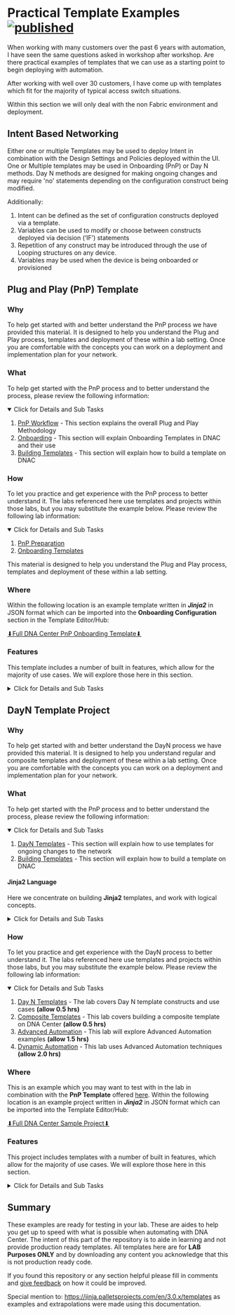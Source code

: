 # Practical Template Examples [![published](https://static.production.devnetcloud.com/codeexchange/assets/images/devnet-published.svg)](https://developer.cisco.com/codeexchange/github/repo/kebaldwi/DNAC-TEMPLATES)
When working with many customers over the past 6 years with automation, I have seen the same questions asked in workshop after workshop. Are there practical examples of templates that we can use as a starting point to begin deploying with automation.

After working with well over 30 customers, I have come up with templates which fit for the majority of typical access switch situations. 

Within this section we will only deal with the non Fabric environment and deployment.

## Intent Based Networking
Either one or multiple Templates may be used to deploy Intent in combination with the Design Settings and Policies deployed within the UI. One or Multiple templates may be used in Onboarding (PnP) or Day N methods. Day N methods are designed for making ongoing changes and may require 'no' statements depending on the configuration construct being modified. 

Additionally:
1.	Intent can be defined as the set of configuration constructs deployed via a template.
2.	Variables can be used to modify or choose between constructs deployed via decision (‘IF’) statements
3.	Repetition of any construct may be introduced through the use of Looping structures on any device.
4.	Variables may be used when the device is being onboarded or provisioned

## Plug and Play (PnP) Template
### Why
To help get started with and better understand the PnP process we have provided this material. It is designed to help you understand the Plug and Play process, templates and deployment of these within a lab setting. Once you are comfortable with the concepts you can work on a deployment and implementation plan for your network.

### What
To help get started with the PnP process and to better understand the process, please review the following information:

<details open>
<summary> Click for Details and Sub Tasks</summary>

1. [PnP Workflow](./PnP-Workflow.md) - This section explains the overall Plug and Play Methodology
2. [Onboarding](./Onboarding.md) - This section will explain Onboarding Templates in DNAC and their use
3. [Building Templates](./Templates.md#building-templates) - This section will explain how to build a template on DNAC

</details>

### How
To let you practice and get experience with the PnP process to better understand it. The labs referenced here use templates and projects within those labs, but you may substitute the example below. Please review the following lab information:

<details open>
<summary> Click for Details and Sub Tasks</summary>

1. [PnP Preparation](./LABS/LAB1-PNP-PREP/README.md)
2. [Onboarding Templates](./LABS/LAB2-Onboarding-Template/README.md)

This material is designed to help you understand the Plug and Play process, templates and deployment of these within a lab setting.

</details>

### Where 
Within the following location is an example template written in ***Jinja2*** in JSON format which can be imported into the **Onboarding Configuration** section in the Template Editor/Hub:

[⬇︎Full DNA Center PnP Onboarding Template⬇︎](https://minhaskamal.github.io/DownGit/#/home?url=https://github.com/kebaldwi/DNAC-TEMPLATES/blob/master/ONBOARDING/DNAC-SAMPLE-TEMPLATES-01302023-PnP-template.json)

### Features
This template includes a number of built in features, which allow for the majority of use cases. We will explore those here in this section.

<details closed>
<summary> Click for Details and Sub Tasks</summary>

![](./images/DNAC-SAMPLE-TEMPLATE-PnP-Form)
examples

</details>

## DayN Template Project
### Why
To help get started with and better understand the DayN process we have provided this material. It is designed to help you understand regular and composite templates and deployment of these within a lab setting. Once you are comfortable with the concepts you can work on a deployment and implementation plan for your network.

### What
To help get started with the PnP process and to better understand the process, please review the following information:

<details open>
<summary> Click for Details and Sub Tasks</summary>

1. [DayN Templates](./DayN.md#day-n-templates-and-flows) - This section will explain how to use templates for ongoing changes to the network
2. [Building Templates](./Templates.md#building-templates) - This section will explain how to build a template on DNAC

</details>

#### Jinja2 Language
Here we concentrate on building **Jinja2** templates, and work with logical concepts.

<details closed>
<summary> Click for Details and Sub Tasks</summary>

##### Jinja2 Templating
1. [Jinja2 Variables](./Variables.md#jinja2-variables) - This section explains Variables in depth and how and where to use them
2. [Jinja2 Scripting](./Jinja2.md#jinja2-scripting) - This section will dive into Velocity Scripting constructs and use cases
3. [Advanced Jinja2 Scripting](./AdvancedJinja2.md#advanced-jinja2) - This section will dive into Advanced Velocity examples

##### Advanced Use Cases
Here we concentrate on advanced uses of templating, and work system variables.

1. [Embedded Event Manager](./EEM.md#EEM) - This section will dive into EEM Scripting and various use cases 
2. [System Variables](https://github.com/kebaldwi/DNAC-TEMPLATES/blob/master/SystemVariables.md#dna-center-system-variables) - This section explains DNA Centers System Variables

##### Fault-Finding
1. [Troubleshooting](./TroubleShoot.md#Troubleshooting) - This section will dive into Troubleshooting in general terms 

</details>

### How
To let you practice and get experience with the DayN process to better understand it. The labs referenced here use templates and projects within those labs, but you may substitute the example below. Please review the following lab information:

<details open>
<summary> Click for Details and Sub Tasks</summary>

1. [Day N Templates](https://github.com/kebaldwi/DNAC-TEMPLATES/blob/master/LABS/LAB3-DayN-Template/) - The lab covers Day N template constructs and use cases **(allow 0.5 hrs)**
2. [Composite Templates](https://github.com/kebaldwi/DNAC-TEMPLATES/blob/master/LABS/LAB4-Composite-Template/) - This lab covers building a composite template on DNA Center **(allow 0.5 hrs)**
3. [Advanced Automation](https://github.com/kebaldwi/DNAC-TEMPLATES/tree/master/LABS/LAB7-Advanced-Automation/) - This lab will explore Advanced Automation examples **(allow 1.5 hrs)**
4. [Dynamic Automation](https://github.com/kebaldwi/DNAC-TEMPLATES/tree/master/LABS/LAB8-Dynamic-Automation/) - This lab uses Advanced Automation techniques **(allow 2.0 hrs)**

</details>

### Where
This is an example which you may want to test with in the lab in combination with the **PnP Template** offered [here](./ExamplesAndConcepts.md#plug-and-play-pnp-template). Within the following location is an example project written in ***Jinja2*** in JSON format which can be imported into the Template Editor/Hub:

[⬇︎Full DNA Center Sample Project⬇︎](https://minhaskamal.github.io/DownGit/#/home?url=https://github.com/kebaldwi/DNAC-TEMPLATES/blob/master/DAYN/DNAC-SAMPLE-TEMPLATES-01302023-project.json)

### Features
This project includes templates with a number of built in features, which allow for the majority of use cases. We will explore those here in this section.

<details closed>
<summary> Click for Details and Sub Tasks</summary>

examples

</details>

## Summary
These examples are ready for testing in your lab. These are aides to help you get up to speed with what is possible when automating with DNA Center. The intent of this part of the repository is to aide in learning and not provide production ready templates. All templates here are for **LAB Purposes ONLY** and by downloading any content you acknowledge that this is not production ready code.

If you found this repository or any section helpful please fill in comments and [give feedback](https://app.smartsheet.com/b/form/f75ce15c2053435283a025b1872257fe) on how it could be improved.

Special mention to: https://jinja.palletsprojects.com/en/3.0.x/templates as examples and extrapolations were made using this documentation.
